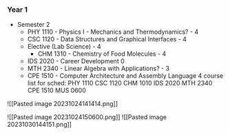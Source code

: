 ### Year 1
- Semester 2
	-  PHY 1110 - Physics I - Mechanics and Thermodynamics? - 4
	- CSC 1120 - Data Structures and Graphical Interfaces - 4
	- Elective (Lab Science) - 4
		- CHM 1310 - Chemistry of Food Molecules - 4
	- IDS 2020 - Career Development 0
	- MTH 2340 - Linear Algebra with Applications? - 3
	- CPE 1510 - Computer Architecture and Assembly Language  4
course list for sched:
PHY 1110
CSC 1120
CHM 1010
IDS 2020
MTH 2340
CPE 1510
MUS 0600


![[Pasted image 20231024141414.png]]

![[Pasted image 20231024150600.png]]
![[Pasted image 20231030144151.png]]